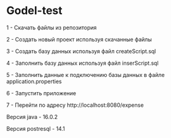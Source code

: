 # Godel-test
1 - Скачать файлы из репозитория

2 - Создать новый проект используя скачанные файлы

3 - Создать базу данных используя файл createScript.sql

4 - Заполнить базу данных используя файл inserScript.sql

5 - Заполнить данные к подключению базы данных в файле application.properties

6 - Запустить приложение

7 - Перейти по адресу http://localhost:8080/expense

Версия java - 16.0.2

Версия postresql - 14.1
